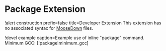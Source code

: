 # Package Extension

!alert construction prefix=false title=Developer Extension
This extension has no associated syntax for [MooseDown](MooseDocs/specification.md) files.

!devel example caption=Example use of inline "package" command.
Minimum GCC: [!package!minimum_gcc]

